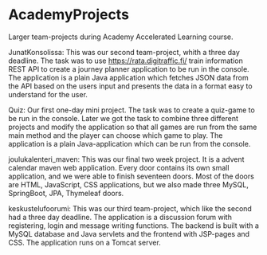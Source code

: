 # AcademyProjects
Larger team-projects during Academy Accelerated Learning course.

JunatKonsolissa:
This was our second team-project, whith a three day deadline. The task was to use https://rata.digitraffic.fi/ train information REST API to create a journey planner application to be run in the console. The application is a plain Java application which fetches JSON data from the API based on the users input and presents the data in a format easy to understand for the user.

Quiz:
Our first one-day mini project. The task was to create a quiz-game to be run in the console. Later we got the task to combine three different projects and modify the application so that all games are run from the same main method and the player can choose which game to play. The application is a plain Java-application which can be run from the console.

joulukalenteri_maven:
This was our final two week project. It is a advent calendar maven web application. Every door contains its own small application, and we were able to finish seventeen doors. Most of the doors are HTML, JavaScript, CSS applications, but we also made three MySQL, SpringBoot, JPA, Thymeleaf doors.

keskustelufoorumi:
This was our third team-project, which like the second had a three day deadline. The application is a discussion forum with registering, login and message writing functions. The backend is built with a MySQL database and Java servlets and the frontend with JSP-pages and CSS. The application runs on a Tomcat server.
